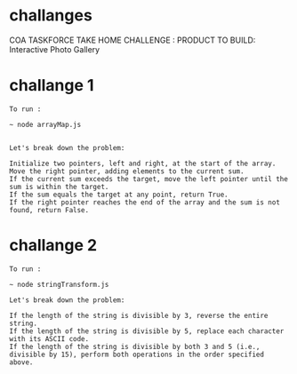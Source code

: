 # challanges

COA TASKFORCE TAKE HOME CHALLENGE : PRODUCT TO BUILD: Interactive Photo Gallery

# challange 1

    To run :

    ~ node arrayMap.js


    Let's break down the problem:

    Initialize two pointers, left and right, at the start of the array.
    Move the right pointer, adding elements to the current sum.
    If the current sum exceeds the target, move the left pointer until the sum is within the target.
    If the sum equals the target at any point, return True.
    If the right pointer reaches the end of the array and the sum is not found, return False.

# challange 2

    To run :

    ~ node stringTransform.js

    Let's break down the problem:

    If the length of the string is divisible by 3, reverse the entire string.
    If the length of the string is divisible by 5, replace each character with its ASCII code.
    If the length of the string is divisible by both 3 and 5 (i.e., divisible by 15), perform both operations in the order specified above.
